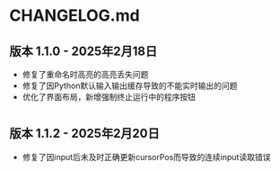 # CHANGELOG.md

## 版本 1.1.0 - 2025年2月18日 

- 修复了重命名时高亮的高亮丢失问题
- 修复了因Python默认输入输出缓存导致的不能实时输出的问题
- 优化了界面布局，新增强制终止运行中的程序按钮

  



# 

## 版本 1.1.2 - 2025年2月20日 

- 修复了因input后未及时正确更新cursorPos而导致的连续input读取错误

  



